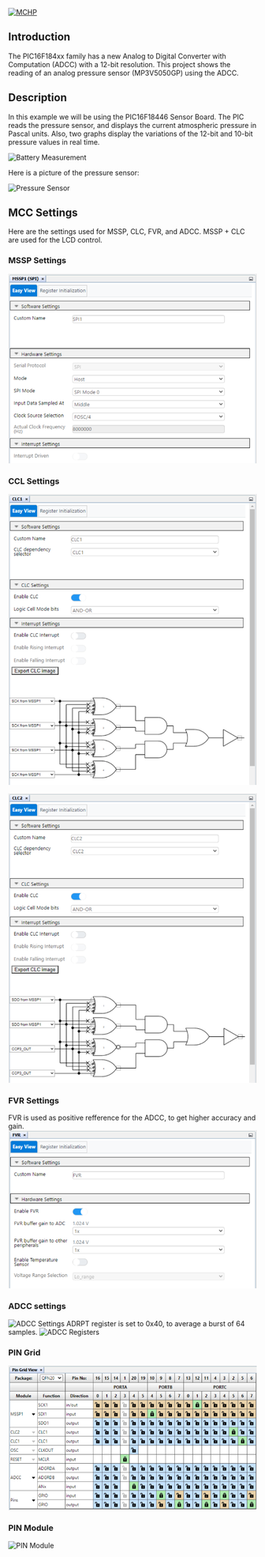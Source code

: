 <div id="readme" class="Box-body readme blob js-code-block-container">
  <article class="markdown-body entry-content p-3 p-md-6" itemprop="text"><p><a href="https://www.microchip.com" rel="nofollow"><img src="https://camo.githubusercontent.com/5fb5505f69a28ff407841612dfe2b7004f210594/68747470733a2f2f636c6475702e636f6d2f553071684c7742696a462e706e67" alt="MCHP" data-canonical-src="https://cldup.com/U0qhLwBijF.png" style="max-width:100%;"></a></p>


# Introduction
The PIC16F184xx family has a new Analog to Digital Converter with Computation (ADCC) with a 12-bit resolution. This project shows the reading of an analog pressure sensor (MP3V5050GP) using the ADCC.

# Description
In this example we will be using the PIC16F18446 Sensor Board. The PIC reads the pressure sensor, and displays the current atmospheric pressure in Pascal units. Also, two graphs display the variations of the 12-bit and 10-bit pressure values in real time.

![Battery Measurement](images/display.png)

Here is a picture of the pressure sensor:

![Pressure Sensor](images/pressure_sensor.png)

# MCC Settings

Here are the settings used for MSSP, CLC, FVR, and ADCC. MSSP + CLC are used for the LCD control.

### MSSP Settings
![MSSP Settings](images/MSSP1.png)

### CCL Settings
![CCL1 Settings](images/CLC1.png)

![CCL2 Settings](images/CLC2.png)

### FVR Settings
FVR is used as positive refference for the ADCC, to get higher accuracy and gain.
![FVR Settings](images/FVR.png)

### ADCC settings
![ADCC Settings](images/ADCC1.png)
ADRPT register is set to 0x40, to average a burst of 64 samples.
![ADCC Registers](images/ADCC2.png)

### PIN Grid
![PIN Grid](images/PIN_Grid.png)

### PIN Module
![PIN Module](images/PIN_Module.png)
